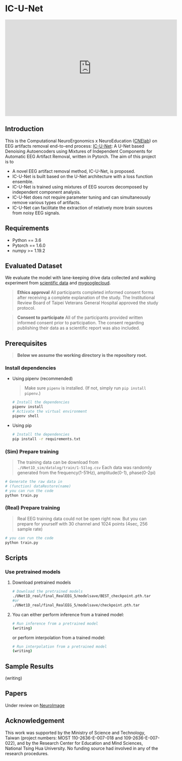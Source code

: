 # IC-U-Net

<iframe width="560" height="315" src="https://www.youtube.com/embed/0tHadL3kRjc" title="YouTube video player" frameborder="0" allow="accelerometer; autoplay; clipboard-write; encrypted-media; gyroscope; picture-in-picture" allowfullscreen></iframe>

## Introduction
This is the Computational NeuroErgonomics x NeuroEducation ([CNElab](https://sites.google.com/view/chchuang/CNElab?authuser=0)) on EEG artifacts removal end-to-end process: [IC-U-Net](https://github.com/roseDwayane/AIEEG): A U-Net based Denoising Autoencoders using Mixtures of Independent Components for Automatic EEG Artifact Removal, written in Pytorch. The aim of this project is to
* A novel EEG artifact removal method, IC-U-Net, is proposed.
* IC-U-Net is built based on the U-Net architecture with a loss function ensemble.
* IC-U-Net is trained using mixtures of EEG sources decomposed by independent component analysis.
* IC-U-Net does not require parameter tuning and can simultaneously remove various types of artifacts.
* IC-U-Net can facilitate the extraction of relatively more brain sources from noisy EEG signals.

## Requirements
* Python == 3.6
* Pytorch == 1.6.0
* numpy >= 1.19.2

## Evaluated Dataset
We evaluate the model with lane-keeping drive data collected and walking experiment from [scientific data](https://www.nature.com/articles/s41597-019-0027-4) and [mygooglecloud](https://drive.google.com/drive/folders/1B8smvaYGgC-y_TSshIG23JbMmawoaA5E?usp=sharing).

> __Ethics approval__ 
All participants completed informed consent forms after receiving a complete explanation of the study. The Institutional Review Board of Taipei Veterans General Hospital approved the study protocol.

> __Consent to participate__
All of the participants provided written informed consent prior to participation. The consent regarding publishing their data as a scientific report was also included.



## Prerequisites

> __Below we assume the working directory is the repository root.__

### Install dependencies

- Using pipenv (recommended)

  > Make sure `pipenv` is installed. (If not, simply run `pip install pipenv`.)

  ```sh
  # Install the dependencies
  pipenv install
  # Activate the virtual environment
  pipenv shell
  ```

- Using pip

  ```sh
  # Install the dependencies
  pip install -r requirements.txt
  ```

### (Sim) Prepare training

> The training data can be download from
> `./UNet1D_sim/datalog/train/1-51log.csv`
Each data was randomly generated from the frequency(1-51Hz), amplitude(0-1), phase(0-2pi)
```sh
# Generate the raw data in 
# (function) dataRestore(name)
# you can run the code
python train.py
```

### (Real) Prepare training

> Real EEG training data could not be open right now. But you can prepare for yourself with 30 channel and 1024 points (4sec, 256 sample rate)

```sh
# you can run the code
python train.py
```

## Scripts

### Use pretrained models

1. Download pretrained models

   ```sh
   # Download the pretrained models
   ./UNet1D_real/final_RealEEG_5/modelsave/BEST_checkpoint.pth.tar
   #or
   ./UNet1D_real/final_RealEEG_5/modelsave/checkpoint.pth.tar
   ```

2. You can either perform inference from a trained model:

   ```sh
   # Run inference from a pretrained model
   (writing)
   ```

   or perform interpolation from a trained model:

   ```sh
   # Run interpolation from a pretrained model
   (writing)
   ```

## Sample Results
(writing)

## Papers
Under review on [NeuroImage](https://www.journals.elsevier.com/neuroimage)

## Acknowledgement
This work was supported by the Ministry of Science and Technology, Taiwan (project numbers: MOST 110-2636-E-007-018 and 109-2636-E-007-022), and by the Research Center for Education and Mind Sciences, National Tsing Hua University. No funding source had involved in any of the research procedures.

